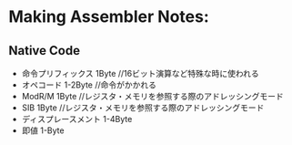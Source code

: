 # Making Assembler Notes:

## Native Code
* 命令プリフィックス		1Byte	//16ビット演算など特殊な時に使われる 
* オペコード              1-2Byte	//命令がかかれる
* ModR/M				1Byte	//レジスタ・メモリを参照する際のアドレッシングモード 
* SIB					1Byte	//レジスタ・メモリを参照する際のアドレッシングモード 
* ディスプレースメント    1-4Byte
* 即値                 1-Byte

